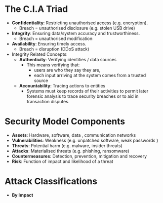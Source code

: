 # The C.I.A Triad
- **Confidentiality**: Restricting unauthorised access (e.g. encryption). 
	- Breach = unauthorised disclosure (e.g. stolen USB drive)
- **Integrity**: Ensuring data/system accuracy and trustworthiness. 
	- Breach = unauthorised modification
- **Availability**: Ensuring timely access. 
	- Breach = disruption (DDoS attack)
- Integrity Related Concepts:
	- **Authenticity**: Verifying identities / data sources
		- This means verifying that: 
			- users are who they say they are,
			- each input arriving at the system comes from a trusted source
	- **Accountability**: Tracing actions to entities
		- Systems must keep records of their activities to permit later forensic analysis to trace security breaches or to aid in transaction disputes.

# Security Model Components
- **Assets**: Hardware, software, data , communication networks
- **Vulnerabilities**: Weakness (e.g. unpatched software, weak passwords )
- **Threats**: Potential harm (e.g. malware, insider threats)
- **Attacks**: Materialised threats (e.g. phishing, ransomware)
- **Countermeasures**: Detection, prevention, mitigation and recovery
- **Risk**: Function of impact and likelihood of a threat

# Attack Classifications
- **By Impact**

